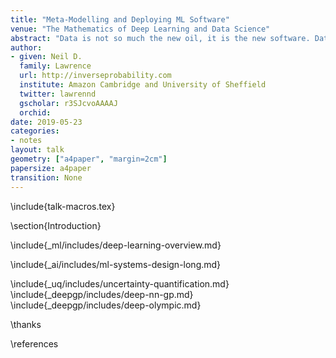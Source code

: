 ```yaml
---
title: "Meta-Modelling and Deploying ML Software"
venue: "The Mathematics of Deep Learning and Data Science"
abstract: "Data is not so much the new oil, it is the new software. Data driven  algorithms are increasingly present in continuously deployed production software. What challenges does this present and how can the mathematical sciences help?"
author:
- given: Neil D.
  family: Lawrence
  url: http://inverseprobability.com
  institute: Amazon Cambridge and University of Sheffield
  twitter: lawrennd
  gscholar: r3SJcvoAAAAJ
  orchid: 
date: 2019-05-23
categories:
- notes
layout: talk
geometry: ["a4paper", "margin=2cm"]
papersize: a4paper
transition: None
---
```




\include{talk-macros.tex}

\section{Introduction}

\include{_ml/includes/deep-learning-overview.md}

\include{_ai/includes/ml-systems-design-long.md}

<!--\section{The Three Ds of ML Systems Design}
\include{_ml/includes/the-3ds-of-ml-systems-design.md}-->
\include{_uq/includes/uncertainty-quantification.md}
\include{_deepgp/includes/deep-nn-gp.md}
\include{_deepgp/includes/deep-olympic.md}


\thanks

\references
